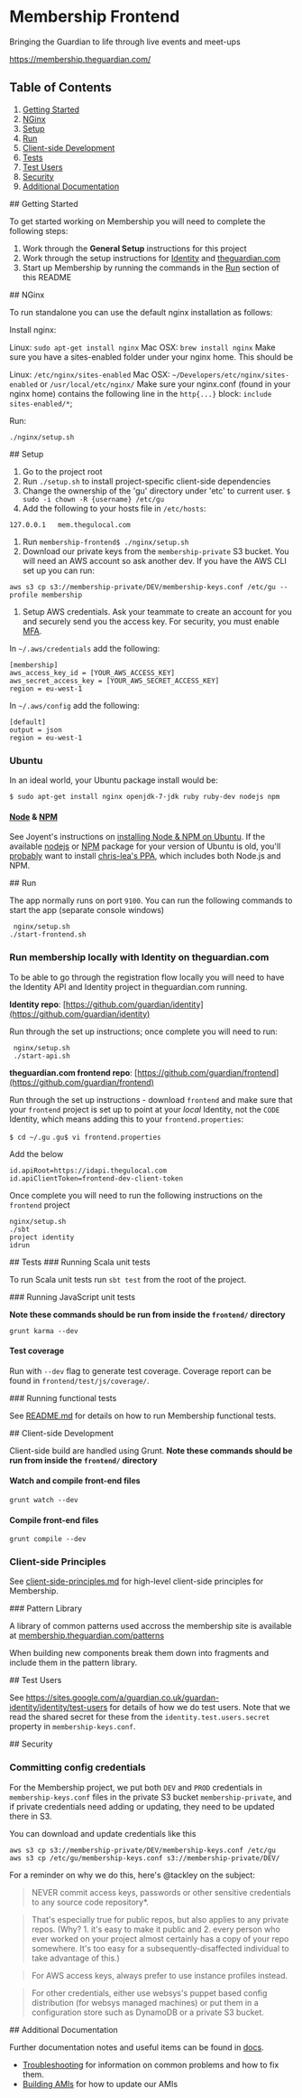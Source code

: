 # Membership Frontend

Bringing the Guardian to life through live events and meet-ups

https://membership.theguardian.com/

## Table of Contents

1. [Getting Started](#getting-started)
1. [NGinx](#nginx)
1. [Setup](#setup)
1. [Run](#run)
1. [Client-side Development](#cs-development)
1. [Tests](#tests)
1. [Test Users](#test-users)
1. [Security](#security)
1. [Additional Documentation](#additional)

<a name="getting-started">
## Getting Started

To get started working on Membership you will need to complete the following steps:

1. Work through the **General Setup** instructions for this project
2. Work through the setup instructions for [Identity](https://github.com/guardian/identity) and [theguardian.com](https://github.com/guardian/identity)
3. Start up Membership by running the commands in the [Run](#run) section of this README


<a name="nginx">
## NGinx

To run standalone you can use the default nginx installation as follows:

Install nginx:

Linux: `sudo apt-get install nginx`
Mac OSX: `brew install nginx`
Make sure you have a sites-enabled folder under your nginx home. This should be

Linux: `/etc/nginx/sites-enabled`
Mac OSX: `~/Developers/etc/nginx/sites-enabled` or `/usr/local/etc/nginx/`
Make sure your nginx.conf (found in your nginx home) contains the following line in the `http{...}` block: `include sites-enabled/*`;

Run:

`./nginx/setup.sh`


<a name="setup">
## Setup

1. Go to the project root
1. Run `./setup.sh` to install project-specific client-side dependencies
1. Change the ownership of the 'gu' directory under 'etc' to current user.
   `$ sudo -i chown -R {username} /etc/gu`
1. Add the following to your hosts file in `/etc/hosts`:

```
127.0.0.1   mem.thegulocal.com
```

1. Run `membership-frontend$ ./nginx/setup.sh`
1. Download our private keys from the `membership-private` S3 bucket. You will need an AWS account so ask another dev. If you have the AWS CLI set up you can run:

```
aws s3 cp s3://membership-private/DEV/membership-keys.conf /etc/gu --profile membership
```

1. Setup AWS credentials. Ask your teammate to create an account for you and securely send you the access key. For security, you must enable [MFA](http://aws.amazon.com/iam/details/mfa/).

In `~/.aws/credentials` add the following:

```
[membership]
aws_access_key_id = [YOUR_AWS_ACCESS_KEY]
aws_secret_access_key = [YOUR_AWS_SECRET_ACCESS_KEY]
region = eu-west-1

```

In `~/.aws/config` add the following:

```
[default]
output = json
region = eu-west-1
```

### Ubuntu

In an ideal world, your Ubuntu package install would be:

```
$ sudo apt-get install nginx openjdk-7-jdk ruby ruby-dev nodejs npm
```

#### [Node](http://nodejs.org/) & [NPM](https://github.com/npm/npm/releases)

See Joyent's instructions on [installing Node & NPM on Ubuntu](https://github.com/joyent/node/wiki/Installing-Node.js-via-package-manager#ubuntu-mint-elementary-os).
If the available [nodejs](http://packages.ubuntu.com/trusty/nodejs) or [NPM](http://packages.ubuntu.com/trusty/npm)
package for your version of Ubuntu is old, you'll [probably](http://askubuntu.com/questions/49390/how-do-i-install-the-latest-version-of-node-js)
want to install [chris-lea's PPA](https://launchpad.net/~chris-lea/+archive/node.js),
which includes both Node.js and NPM.

<a name="run">
## Run

The app normally runs on port `9100`. You can run the following commands to start the app (separate console windows)

```
 nginx/setup.sh
./start-frontend.sh
```

### Run membership locally with Identity on theguardian.com

To be able to go through the registration flow locally you will need to have the Identity API and Identity project in theguardian.com running.

**Identity repo**: [https://github.com/guardian/identity](https://github.com/guardian/identity)

Run through the set up instructions; once complete you will need to run:

```
 nginx/setup.sh
 ./start-api.sh
```

**theguardian.com frontend repo**: [https://github.com/guardian/frontend](https://github.com/guardian/frontend)

Run through the set up instructions - download `frontend` and make sure that your `frontend` project is set up to point at your _local_ Identity, not the `CODE` Identity, which means adding this to your `frontend.properties`:

 `$ cd ~/.gu`
 `.gu$ vi frontend.properties`

Add the below

```
id.apiRoot=https://idapi.thegulocal.com
id.apiClientToken=frontend-dev-client-token
```

Once complete you will need to run the following instructions on the `frontend` project

```
nginx/setup.sh
./sbt
project identity
idrun
```

<a name="tests">
## Tests

<a name="tests-scala">
### Running Scala unit tests

To run Scala unit tests run `sbt test` from the root of the project.

<a name="tests-js">
### Running JavaScript unit tests

**Note these commands should be run from inside the `frontend/` directory**

```
grunt karma --dev
```

#### Test coverage

Run with `--dev` flag to generate test coverage. Coverage report can be found in `frontend/test/js/coverage/`.

<a name="tests-functional">
### Running functional tests

See [README.md](functional-tests/README.md) for details on how to run Membership functional tests.

<a name="cs-development">
## Client-side Development

Client-side build are handled using Grunt. **Note these commands should be run from inside the `frontend/` directory**

#### Watch and compile front-end files

```
grunt watch --dev
```

#### Compile front-end files

```
grunt compile --dev
```

### Client-side Principles

See [client-side-principles.md](docs/client-side-principles.md) for high-level client-side principles for Membership.

<a name="pattern-library">
### Pattern Library

A library of common patterns used accross the membership site is available at [membership.theguardian.com/patterns](https://membership.theguardian.com/patterns)

When building new components break them down into fragments and include them in the pattern library.

<a name="test-users">
## Test Users

See https://sites.google.com/a/guardian.co.uk/guardan-identity/identity/test-users for details of how we do test users.
Note that we read the shared secret for these from the `identity.test.users.secret` property in `membership-keys.conf`.

<a name="security">
## Security

### Committing config credentials

For the Membership project, we put both `DEV` and `PROD` credentials in `membership-keys.conf` files in the private S3 bucket `membership-private`, and if private credentials need adding or updating, they need to be updated there in S3.

You can download and update credentials like this

    aws s3 cp s3://membership-private/DEV/membership-keys.conf /etc/gu
    aws s3 cp /etc/gu/membership-keys.conf s3://membership-private/DEV/

For a reminder on why we do this, here's @tackley on the subject:

>NEVER commit access keys, passwords or other sensitive credentials to any source code repository*.

>That's especially true for public repos, but also applies to any private repos. (Why? 1. it's easy to make it public and 2. every person who ever worked on your project almost certainly has a copy of your repo somewhere. It's too easy for a subsequently-disaffected individual to take advantage of this.)

>For AWS access keys, always prefer to use instance profiles instead.

>For other credentials, either use websys's puppet based config distribution (for websys managed machines) or put them in a configuration store such as DynamoDB or a private S3 bucket.

<a name="additional">
## Additional Documentation

Further documentation notes and useful items can be found in [docs](/docs).

- [Troubleshooting](docs/Troubleshooting.md) for information on common problems and how to fix them.
- [Building AMIs](docs/building-amis.md) for how to update our AMIs


